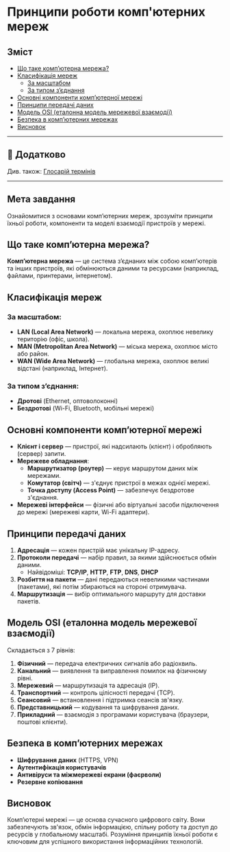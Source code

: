 # Принципи роботи комп'ютерних мереж

## Зміст

- [Що таке комп’ютерна мережа?](#що-таке-компютерна-мережа)
- [Класифікація мереж](#класифікація-мереж)
  - [За масштабом](#за-масштабом)
  - [За типом з’єднання](#за-типом-зєднання)
- [Основні компоненти комп’ютерної мережі](#основні-компоненти-компютерної-мережі)
- [Принципи передачі даних](#принципи-передачі-даних)
- [Модель OSI (еталонна модель мережевої взаємодії)](#модель-osi-еталонна-модель-мережевої-взаємодії)
- [Безпека в комп’ютерних мережах](#безпека-в-компютерних-мережах)
- [Висновок](#висновок)
---

## 📖 Додатково

Див. також: [Глосарій термінів](glossary.md)


---
## Мета завдання

Ознайомитися з основами комп’ютерних мереж, зрозуміти принципи їхньої роботи, компоненти та моделі взаємодії пристроїв у мережі.

## Що таке комп’ютерна мережа?

**Комп’ютерна мережа** — це система з’єднаних між собою комп’ютерів та інших пристроїв, які обмінюються даними та ресурсами (наприклад, файлами, принтерами, інтернетом).

## Класифікація мереж

### За масштабом:

- **LAN (Local Area Network)** — локальна мережа, охоплює невелику територію (офіс, школа).
- **MAN (Metropolitan Area Network)** — міська мережа, охоплює місто або район.
- **WAN (Wide Area Network)** — глобальна мережа, охоплює великі відстані (наприклад, Інтернет).

### За типом з’єднання:

- **Дротові** (Ethernet, оптоволоконні)
- **Бездротові** (Wi-Fi, Bluetooth, мобільні мережі)

## Основні компоненти комп’ютерної мережі

- **Клієнт і сервер** — пристрої, які надсилають (клієнт) і обробляють (сервер) запити.
- **Мережеве обладнання**:
  - **Маршрутизатор (роутер)** — керує маршрутом даних між мережами.
  - **Комутатор (світч)** — з'єднує пристрої в межах однієї мережі.
  - **Точка доступу (Access Point)** — забезпечує бездротове з'єднання.
- **Мережеві інтерфейси** — фізичні або віртуальні засоби підключення до мережі (мережеві карти, Wi-Fi адаптери).

## Принципи передачі даних

1. **Адресація** — кожен пристрій має унікальну IP-адресу.
2. **Протоколи передачі** — набір правил, за якими здійснюється обмін даними.
   - Найвідоміші: **TCP/IP**, **HTTP**, **FTP**, **DNS**, **DHCP**
3. **Розбиття на пакети** — дані передаються невеликими частинами (пакетами), які потім збираються на стороні отримувача.
4. **Маршрутизація** — вибір оптимального маршруту для доставки пакетів.

## Модель OSI (еталонна модель мережевої взаємодії)

Складається з 7 рівнів:

1. **Фізичний** — передача електричних сигналів або радіохвиль.
2. **Канальний** — виявлення та виправлення помилок на фізичному рівні.
3. **Мережевий** — маршрутизація та адресація (IP).
4. **Транспортний** — контроль цілісності передачі (TCP).
5. **Сеансовий** — встановлення і підтримка сеансів зв'язку.
6. **Представницький** — кодування та шифрування даних.
7. **Прикладний** — взаємодія з програмами користувача (браузери, поштові клієнти).

## Безпека в комп’ютерних мережах

- **Шифрування даних** (HTTPS, VPN)
- **Аутентифікація користувачів**
- **Антивіруси та міжмережеві екрани (фаєрволи)**
- **Резервне копіювання**

## Висновок

Комп’ютерні мережі — це основа сучасного цифрового світу. Вони забезпечують зв'язок, обмін інформацією, спільну роботу та доступ до ресурсів у глобальному масштабі. Розуміння принципів їхньої роботи є ключовим для успішного використання інформаційних технологій.
